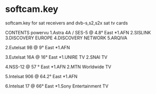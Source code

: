 # softcam.key
softcam.key for sat receivers and dvb-s,s2,s2x 
sat tv cards

CONTENTS
powervu
1.Astra 4A / SES-5 @ 4.8° East
*1.AFN
 2.SISLINK
 3.DISCOVERY EUROPE
 4.DISCOVERY NETWORK
 5.ARQIVA
 
2.Eutelsat 9B @ 9° East
*1.AFN

3.Eutelsat 16A @ 16° East
*1.UNIRE TV
 2.SNAI TV
 
4.NSS-12 @ 57 ° East 
*1.AFN
 2.MTN Worldwide TV
 
5.Intelsat 906 @ 64.2° East
*1.AFN

6.Intelsat 17 @ 66° East
*1.Sony Entertainment TV
